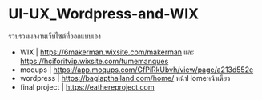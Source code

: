 # UI-UX_Wordpress-and-WIX
รวบรวมผลงานเว็บไซต์ที่ออกแบบเอง 
- WIX | https://6makerman.wixsite.com/makerman และ https://hciforitvip.wixsite.com/tumemanques
- moqups | https://app.moqups.com/GfPiRkUbvh/view/page/a213d552e
- wordpress | https://baglapthailand.com/home/ หน้าHomeหน้าเดียว
- final project | https://eathereproject.com
